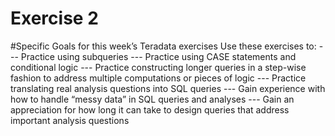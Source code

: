 


# Exercise 2
#Specific Goals for this week’s Teradata exercises
Use these exercises to:
--- Practice using subqueries
--- Practice using CASE statements and conditional logic
--- Practice constructing longer queries in a step-wise fashion to address multiple
computations or pieces of logic
--- Practice translating real analysis questions into SQL queries
--- Gain experience with how to handle “messy data” in SQL queries and analyses
--- Gain an appreciation for how long it can take to design queries that address important
analysis questions 
